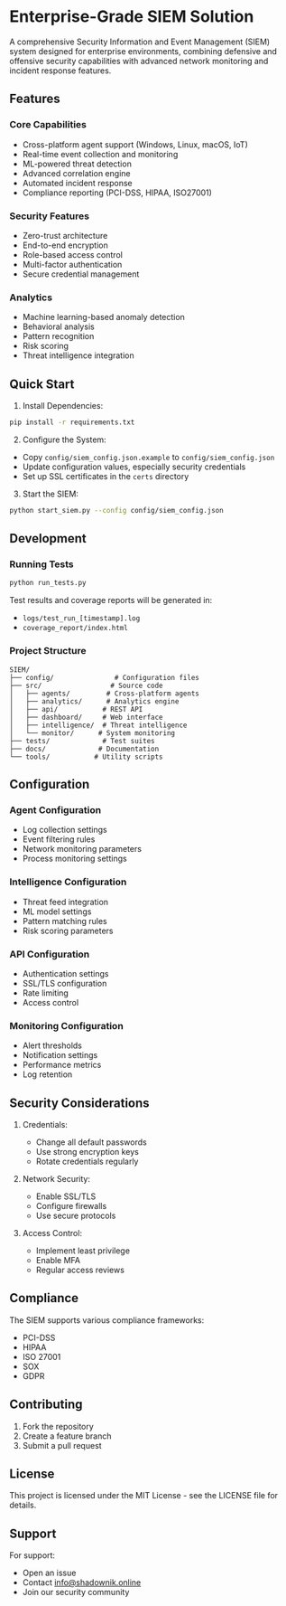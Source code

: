 # Enterprise-Grade SIEM Solution

A comprehensive Security Information and Event Management (SIEM) system designed for enterprise environments, combining defensive and offensive security capabilities with advanced network monitoring and incident response features.

## Features

### Core Capabilities
- Cross-platform agent support (Windows, Linux, macOS, IoT)
- Real-time event collection and monitoring
- ML-powered threat detection
- Advanced correlation engine
- Automated incident response
- Compliance reporting (PCI-DSS, HIPAA, ISO27001)

### Security Features
- Zero-trust architecture
- End-to-end encryption
- Role-based access control
- Multi-factor authentication
- Secure credential management

### Analytics
- Machine learning-based anomaly detection
- Behavioral analysis
- Pattern recognition
- Risk scoring
- Threat intelligence integration

## Quick Start

1. Install Dependencies:
```bash
pip install -r requirements.txt
```

2. Configure the System:
- Copy `config/siem_config.json.example` to `config/siem_config.json`
- Update configuration values, especially security credentials
- Set up SSL certificates in the `certs` directory

3. Start the SIEM:
```bash
python start_siem.py --config config/siem_config.json
```

## Development

### Running Tests
```bash
python run_tests.py
```

Test results and coverage reports will be generated in:
- `logs/test_run_[timestamp].log`
- `coverage_report/index.html`

### Project Structure
```
SIEM/
├── config/               # Configuration files
├── src/                 # Source code
│   ├── agents/         # Cross-platform agents
│   ├── analytics/      # Analytics engine
│   ├── api/           # REST API
│   ├── dashboard/     # Web interface
│   ├── intelligence/  # Threat intelligence
│   └── monitor/      # System monitoring
├── tests/             # Test suites
├── docs/             # Documentation
└── tools/           # Utility scripts
```

## Configuration

### Agent Configuration
- Log collection settings
- Event filtering rules
- Network monitoring parameters
- Process monitoring settings

### Intelligence Configuration
- Threat feed integration
- ML model settings
- Pattern matching rules
- Risk scoring parameters

### API Configuration
- Authentication settings
- SSL/TLS configuration
- Rate limiting
- Access control

### Monitoring Configuration
- Alert thresholds
- Notification settings
- Performance metrics
- Log retention

## Security Considerations

1. Credentials:
   - Change all default passwords
   - Use strong encryption keys
   - Rotate credentials regularly

2. Network Security:
   - Enable SSL/TLS
   - Configure firewalls
   - Use secure protocols

3. Access Control:
   - Implement least privilege
   - Enable MFA
   - Regular access reviews

## Compliance

The SIEM supports various compliance frameworks:
- PCI-DSS
- HIPAA
- ISO 27001
- SOX
- GDPR

## Contributing

1. Fork the repository
2. Create a feature branch
3. Submit a pull request

## License

This project is licensed under the MIT License - see the LICENSE file for details.

## Support

For support:
- Open an issue
- Contact info@shadownik.online
- Join our security community

